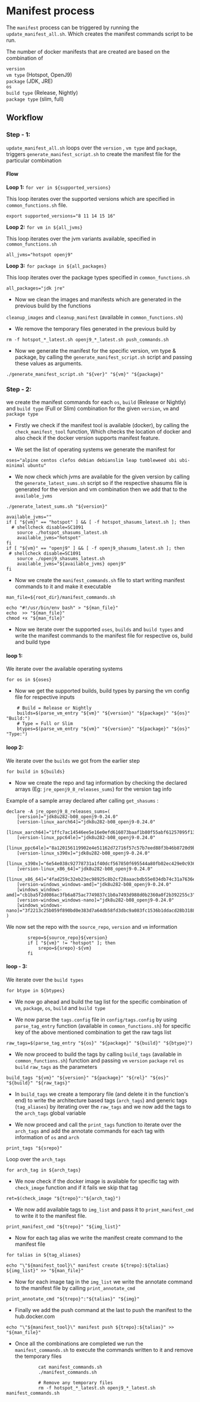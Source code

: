 # Manifest process

The `manifest` process can be triggered by running the `update_manifest_all.sh`. Which creates the manifest commands script to be run.

The number of docker manifests that are created are based on the combination of

`version` \
`vm type` (Hotspot, OpenJ9) \
`package` (JDK, JRE) \
`os` \
`build type` (Release, Nightly) \
`package type` (slim, full)

## Workflow

### Step - 1:

`update_manifest_all.sh` loops over the `version` , `vm type` and `package`, triggers `generate_manifest_script.sh`
to create the manifest file for the particular combination

#### Flow
**Loop 1:** `for ver in ${supported_versions}`

This loop iterates over the supported versions which are specified in `common_functions.sh` file.

`export supported_versions="8 11 14 15 16"`

**Loop 2:** `for vm in ${all_jvms}`

This loop iterates over the jvm variants available, specified in `common_functions.sh`

`all_jvms="hotspot openj9"`

**Loop 3:** `for package in ${all_packages}`

This loop iterates over the package types specified in `common_functions.sh`

`all_packages="jdk jre"`

- Now we clean the images and manifests which are generated in the previous build by the functions

`cleanup_images` and `cleanup_manifest` (available in `common_functions.sh`)

- We remove the temporary files generated in the previous build by

`rm -f hotspot_*_latest.sh openj9_*_latest.sh push_commands.sh`

- Now we generate the manifest for the specific version, vm type & package, by calling the `generate_manifest_script.sh` script and passing these values as arguments.

`./generate_manifest_script.sh "${ver}" "${vm}" "${package}"`


### Step - 2:

we create the manifest commands for each `os`, `build` (Release or Nightly) and `build type`  (Full or Slim) combination for the given `version`, `vm` and `package type`

- Firstly we check if the manifest tool is available (docker), by calling the `check_manifest_tool` function, Which checks the location of docker and also check if the docker version supports manifest feature.

- We set the list of operating systems we generate the manifest for

`oses="alpine centos clefos debian debianslim leap tumbleweed ubi ubi-minimal ubuntu"`

- We now check which jvms are available for the given version by calling the `generate_latest_sums.sh` script so if the respective shasums file is generated for the version and vm combination then we add that to the `available_jvms`

`./generate_latest_sums.sh "${version}"`

```
available_jvms=""
if [ "${vm}" == "hotspot" ] && [ -f hotspot_shasums_latest.sh ]; then
  # shellcheck disable=SC1091
	source ./hotspot_shasums_latest.sh
	available_jvms="hotspot"
fi
if [ "${vm}" == "openj9" ] && [ -f openj9_shasums_latest.sh ]; then
 # shellcheck disable=SC1091
	source ./openj9_shasums_latest.sh
	available_jvms="${available_jvms} openj9"
fi
```

- Now we create the `manifest_commands.sh` file to start writing manifest commands to it and make it executable

`man_file=${root_dir}/manifest_commands.sh`

```
echo "#!/usr/bin/env bash" > "${man_file}"
echo  >> "${man_file}"
chmod +x "${man_file}"
```

- Now we iterate over the supported `oses`, `builds` and `build types` and write the manifest commands to the manifest file for respective os, build and build type

#### loop 1:

We iterate over the available operating systems

`for os in ${oses}`

- Now we get the supported builds, build types by parsing the vm config file for respective inputs

```
    # Build = Release or Nightly
	builds=$(parse_vm_entry "${vm}" "${version}" "${package}" "${os}" "Build:")
	# Type = Full or Slim
	btypes=$(parse_vm_entry "${vm}" "${version}" "${package}" "${os}" "Type:")
```

#### loop 2:

We iterate over the `builds` we got from the earlier step

`for build in ${builds}`

- Now we create the repo and tag information by checking the declared arrays (Eg: `jre_openj9_8_releases_sums`) for the version tag info

Example of a sample array declared after calling `get_shasums` :

```
declare -A jre_openj9_8_releases_sums=(
	[version]="jdk8u282-b08_openj9-0.24.0"
	[version-linux_aarch64]="jdk8u282-b08_openj9-0.24.0"
	[linux_aarch64]="1ffc7ac14546ee5e16e0efd616073baaf1b80f55abf61257095f132ded9da1e5"
	[version-linux_ppc64le]="jdk8u282-b08_openj9-0.24.0"
	[linux_ppc64le]="8a120156119902e4e51162d72716f57c57b7eed88f3b46b8720d9bac22701459"
	[version-linux_s390x]="jdk8u282-b08_openj9-0.24.0"
	[linux_s390x]="6e54e038c92778731a1f40dcf567850f695544a80fb02ec429e0c93654361bba"
	[version-linux_x86_64]="jdk8u282-b08_openj9-0.24.0"
	[linux_x86_64]="4fad259c32eb23ec98925c8b2cf28aaacbdb55e034db74c31a7636e75b6af08d"
	[version-windows_windows-amd]="jdk8u282-b08_openj9-0.24.0"
	[windows_windows-amd]="cb1ba5f2d086ac3fb6a875ac7749837c1b0a7493d988d0b2360a0f2b392255c3"
	[version-windows_windows-nano]="jdk8u282-b08_openj9-0.24.0"
	[windows_windows-nano]="3f2213c25b059f890bd0e383d7a64db58fd3dbc9a083fc1536b1ddacd28b3188"
)
```

We now set the repo with the `source_repo`, `version` and `vm` information

```
        srepo=${source_repo}${version}
		if [ "${vm}" != "hotspot" ]; then
			srepo=${srepo}-${vm}
		fi
```

#### loop - 3:

We iterate over the `build types`

`for btype in ${btypes}`

- We now go ahead and build the tag list for the specific combination of `vm`, `package`, `os`, `build` and `build type`

- We now parse the `tags.config` file in `config/tags.config` by using `parse_tag_entry` function (available in `common_functions.sh`) for specific key of the above mentioned combination to get the raw tags list

`raw_tags=$(parse_tag_entry "${os}" "${package}" "${build}" "${btype}")`

- We now proceed to build the tags by calling `build_tags` (available in `common_functions.sh`) function and passing `vm` `version` `package` `rel` `os` `build` `raw_tags` as the parameters

`build_tags "${vm}" "${version}" "${package}" "${rel}" "${os}" "${build}" "${raw_tags}"`

- In `build_tags` we create a temporary file (and delete it in the function's end) to write the architecture based tags (`arch_tags`) and generic tags (`tag_aliases`) by iterating over the `raw_tags` and we now add the tags to the `arch_tags` global variable

- We now proceed and call the `print_tags` function to iterate over the `arch_tags` and add the annotate commands for each tag with information of `os` and `arch`

`print_tags "${srepo}"`

Loop over the `arch_tags`

```
for arch_tag in ${arch_tags}
```

- We now check if the docker image is available for specific tag with `check_image` function and if it fails we skip that tag

`ret=$(check_image "${trepo}":"${arch_tag}")`

- We now add available tags to `img_list` and pass it to `print_manifest_cmd` to write it to the manifest file.

`print_manifest_cmd "${trepo}" "${img_list}"`

- Now for each tag alias we write the manifest create command to the manifest file

`for talias in ${tag_aliases}`

```
echo "\"${manifest_tool}\" manifest create ${trepo}:${talias} ${img_list}" >> "${man_file}"
```

- Now for each image tag in the `img_list` we write the annotate command to the manifest file by calling `print_annotate_cmd`

`print_annotate_cmd "${trepo}":"${talias}" "${img}"`

- Finally we add the push command at the last to push the manifest to the hub.docker.com

`echo "\"${manifest_tool}\" manifest push ${trepo}:${talias}" >> "${man_file}"`

- Once all the combinations are completed we run the `manifest_commands.sh` to execute the commands written to it and remove the temporary files

```
            cat manifest_commands.sh
			./manifest_commands.sh

			# Remove any temporary files
			rm -f hotspot_*_latest.sh openj9_*_latest.sh manifest_commands.sh
```


